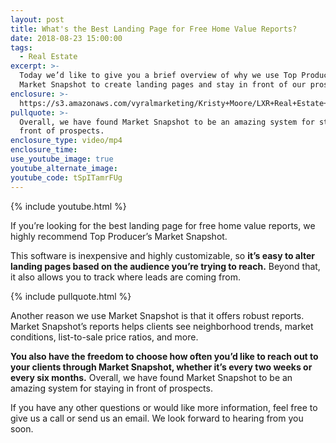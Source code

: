 ```yaml
---
layout: post
title: What's the Best Landing Page for Free Home Value Reports?
date: 2018-08-23 15:00:00
tags:
  - Real Estate
excerpt: >-
  Today we’d like to give you a brief overview of why we use Top Producer’s
  Market Snapshot to create landing pages and stay in front of our prospects.
enclosure: >-
  https://s3.amazonaws.com/vyralmarketing/Kristy+Moore/LXR+Real+Estate+Coaching-+Best+Free+Landing+Page.mp4
pullquote: >-
  Overall, we have found Market Snapshot to be an amazing system for staying in
  front of prospects.
enclosure_type: video/mp4
enclosure_time:
use_youtube_image: true
youtube_alternate_image:
youtube_code: tSpITamrFUg
---
```


{% include youtube.html %}

If you’re looking for the best landing page for free home value reports, we highly recommend Top Producer’s Market Snapshot.&nbsp;

This software is inexpensive and highly customizable, so **it’s easy to alter landing pages based on the audience you’re trying to reach.** Beyond that, it also allows you to track where leads are coming from.&nbsp;

{% include pullquote.html %}

Another reason we use Market Snapshot is that it offers robust reports. Market Snapshot’s reports helps clients see neighborhood trends, market conditions, list-to-sale price ratios, and more.&nbsp;

**You also have the freedom to choose how often you’d like to reach out to your clients through Market Snapshot, whether it’s every two weeks or every six months.** Overall, we have found Market Snapshot to be an amazing system for staying in front of prospects.&nbsp;

If you have any other questions or would like more information, feel free to give us a call or send us an email. We look forward to hearing from you soon.